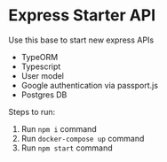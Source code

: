 # Express Starter API

Use this base to start new express APIs

- TypeORM
- Typescript
- User model
- Google authentication via passport.js
- Postgres DB

Steps to run:

1. Run `npm i` command
2. Run `docker-compose up` command
3. Run `npm start` command
